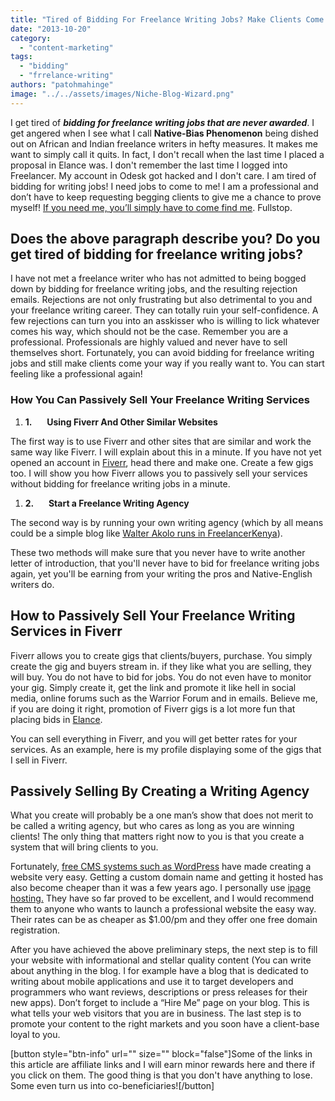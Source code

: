 ```yaml
---
title: "Tired of Bidding For Freelance Writing Jobs? Make Clients Come to You Now"
date: "2013-10-20"
category: 
  - "content-marketing"
tags: 
  - "bidding"
  - "frrelance-writing"
authors: "patohmahinge"
image: "../../assets/images/Niche-Blog-Wizard.png"
---
```


I get tired of _**bidding for freelance writing jobs that are never awarded**_. I get angered when I see what I call **Native-Bias Phenomenon** being dished out on African and Indian freelance writers in hefty measures. It makes me want to simply call it quits. In fact, I don't recall when the last time I placed a proposal in Elance was. I don't remember the last time I logged into Freelancer. My account in Odesk got hacked and I don't care. I am tired of bidding for writing jobs! I need jobs to come to me! I am a professional and don’t have to keep requesting begging clients to give me a chance to prove myself! [If you need me, you’ll simply have to come find me](https://mahinge.com/wp-content/uploads/2013/10/patrickmahinge "patrick mahinge in Fiverr"). Fullstop.

## Does the above paragraph describe you? Do you get tired of bidding for freelance writing jobs?

I have not met a freelance writer who has not admitted to being bogged down by bidding for freelance writing jobs, and the resulting rejection emails. Rejections are not only frustrating but also detrimental to you and your freelance writing career. They can totally ruin your self-confidence. A few rejections can turn you into an asskisser who is willing to lick whatever comes his way, which should not be the case. Remember you are a professional. Professionals are highly valued and never have to sell themselves short. Fortunately, you can avoid bidding for freelance writing jobs and still make clients come your way if you really want to. You can start feeling like a professional again!

### **How You Can Passively Sell Your Freelance Writing Services**

1. **1.**      **Using Fiverr And Other Similar Websites**

The first way is to use Fiverr and other sites that are similar and work the same way like Fiverr. I will explain about this in a minute. If you have not yet opened an account in [Fiverr](http://fiver.com "Fiverr"), head there and make one. Create a few gigs too. I will show you how Fiverr allows you to passively sell your services without bidding for freelance writing jobs in a minute.

1. **2.**      **Start a Freelance Writing Agency**

The second way is by running your own writing agency (which by all means could be a simple blog like [Walter Akolo runs in FreelancerKenya](https://mahinge.com/wp-content/uploads/2013/10/www.freelancerkenya.com "Freelancer Kenya")).

These two methods will make sure that you never have to write another letter of introduction, that you'll never have to bid for freelance writing jobs again, yet you'll be earning from your writing the pros and Native-English writers do.

## **How to Passively Sell Your Freelance Writing Services in Fiverr**

Fiverr allows you to create gigs that clients/buyers, purchase. You simply create the gig and buyers stream in. if they like what you are selling, they will buy. You do not have to bid for jobs. You do not even have to monitor your gig. Simply create it, get the link and promote it like hell in social media, online forums such as the Warrior Forum and in emails. Believe me, if you are doing it right, promotion of Fiverr gigs is a lot more fun that placing bids in [Elance](https://mahinge.com/wp-content/uploads/2013/10/?rid=2R0Q0 "Elance").

You can sell everything in Fiverr, and you will get better rates for your services. As an example, here is my profile displaying some of the gigs that I sell in Fiverr.

## **Passively Selling By Creating a Writing Agency**

What you create will probably be a one man’s show that does not merit to be called a writing agency, but who cares as long as you are winning clients! The only thing that matters right now to you is that you create a system that will bring clients to you.

Fortunately, [free CMS systems such as WordPress](https://mahinge.com/wp-content/uploads/2013/10/www.wordpress.org "wordpress CMS") have made creating a website very easy. Getting a custom domain name and getting it hosted has also become cheaper than it was a few years ago. I personally use [ipage hosting.](https://mahinge.com/wp-content/uploads/2013/10/index.bml?AffID=725429&amp;LinkName=blogscheme "Ipage Hosting") They have so far proved to be excellent, and I would recommend them to anyone who wants to launch a professional website the easy way. Their rates can be as cheaper as $1.00/pm and they offer one free domain registration.

After you have achieved the above preliminary steps, the next step is to fill your website with informational and stellar quality content (You can write about anything in the blog. I for example have a blog that is dedicated to writing about mobile applications and use it to target developers and programmers who want reviews, descriptions or press releases for their new apps). Don’t forget to include a “Hire Me” page on your blog. This is what tells your web visitors that you are in business. The last step is to promote your content to the right markets and you soon have a client-base loyal to you.

\[button style="btn-info" url="" size="" block="false"\]Some of the links in this article are affiliate links and I will earn minor rewards here and there if you click on them. The good thing is that you don't have anything to lose. Some even turn us into co-beneficiaries!\[/button\]
